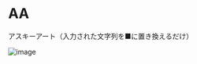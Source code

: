 # AA
アスキーアート（入力された文字列を■に置き換えるだけ）

![image](https://user-images.githubusercontent.com/2605401/184375407-f45f2413-012a-4127-94be-63c020847d8e.png)
